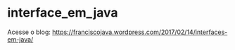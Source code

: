 # interface_em_java

Acesse o blog: https://franciscojava.wordpress.com/2017/02/14/interfaces-em-java/
